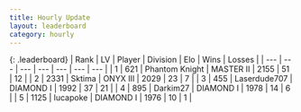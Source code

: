 ```yaml
---
title: Hourly Update
layout: leaderboard
category: hourly
---
```


{: .leaderboard}
| Rank | LV | Player | Division | Elo | Wins | Losses |
| --- | --- | --- | --- | --- | --- | --- |
| <span data-change="0">1</span> | 621 | <span title="ID: 742939">Phantom Knight</span> | MASTER II | <span data-change="0">2155</span> | <span data-change="0">51</span> | <span data-change="0">12</span> |
| <span data-change="0">2</span> | 2331 | <span title="ID: 353063">Sktima</span> | ONYX III | <span data-change="0">2029</span> | <span data-change="0">23</span> | <span data-change="0">7</span> |
| <span data-change="2">3</span> | 455 | <span title="ID: 372321">Laserdude707</span> | DIAMOND I | <span data-change="25">1992</span> | <span data-change="3">37</span> | <span data-change="0">21</span> |
| <span data-change="-1">4</span> | 895 | <span title="ID: 694036">Darkim27</span> | DIAMOND I | <span data-change="0">1978</span> | <span data-change="0">14</span> | <span data-change="0">6</span> |
| <span data-change="-1">5</span> | 1125 | <span title="ID: 41925">lucapoke</span> | DIAMOND I | <span data-change="0">1976</span> | <span data-change="0">10</span> | <span data-change="0">1</span> |